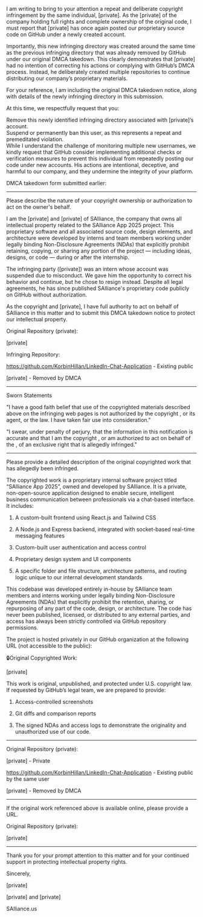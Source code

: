 I am writing to bring to your attention a repeat and deliberate copyright infringement by the same individual, [private]. As the [private] of the company holding full rights and complete ownership of the original code, I must report that [private] has once again posted our proprietary source code on GitHub under a newly created account.

Importantly, this new infringing directory was created around the same time as the previous infringing directory that was already removed by GitHub under our original DMCA takedown. This clearly demonstrates that [private] had no intention of correcting his actions or complying with GitHub’s DMCA process. Instead, he deliberately created multiple repositories to continue distributing our company’s proprietary materials.

For your reference, I am including the original DMCA takedown notice, along with details of the newly infringing directory in this submission.

At this time, we respectfully request that you:

Remove this newly identified infringing directory associated with [private]’s account.  
Suspend or permanently ban this user, as this represents a repeat and premeditated violation.  
While I understand the challenge of monitoring multiple new usernames, we kindly request that GitHub consider implementing additional checks or verification measures to prevent this individual from repeatedly posting our code under new accounts. His actions are intentional, deceptive, and harmful to our company, and they undermine the integrity of your platform.

 

DMCA takedown form submitted earlier:

-----

Please describe the nature of your copyright ownership or authorization to act on the owner's behalf.

 

I am the [private] and [private] of SAlliance, the company that owns all intellectual property related to the SAlliance App 2025 project. This proprietary software and all associated source code, design elements, and architecture were developed by interns and team members working under legally binding Non-Disclosure Agreements (NDAs) that explicitly prohibit retaining, copying, or sharing any portion of the project — including ideas, designs, or code — during or after the internship.

 

The infringing party ([private]) was an intern whose account was suspended due to misconduct. We gave him the opportunity to correct his behavior and continue, but he chose to resign instead. Despite all legal agreements, he has since published SAlliance's proprietary code publicly on GitHub without authorization.

 

As the copyright  and [private], I have full authority to act on behalf of SAlliance in this matter and to submit this DMCA takedown notice to protect our intellectual property.

 

Original Repository (private):

[private]

 

Infringing Repository:

https://github.com/KorbinHillan/LinkedIn-Chat-Application - Existing public

 

[private] - Removed by DMCA

 

------

 

Sworn Statements

"I have a good faith belief that use of the copyrighted materials described above on the infringing web pages is not authorized by the copyright , or its agent, or the law. I have taken fair use into consideration."

 

"I swear, under penalty of perjury, that the information in this notification is accurate and that I am the copyright , or am authorized to act on behalf of the , of an exclusive right that is allegedly infringed."

 

-----

 

Please provide a detailed description of the original copyrighted work that has allegedly been infringed.

 

 

The copyrighted work is a proprietary internal software project titled “SAlliance App 2025”, owned and developed by SAlliance. It is a private, non-open-source application designed to enable secure, intelligent business communication between professionals via a chat-based interface. It includes:

 

1. A custom-built frontend using React.js and Tailwind CSS

2. A Node.js and Express backend, integrated with socket-based real-time messaging features

3. Custom-built user authentication and access control

4.  Proprietary design system and UI components

5. A specific folder and file structure, architecture patterns, and routing logic unique to our internal development standards

 

This codebase was developed entirely in-house by SAlliance team members and interns working under legally binding Non-Disclosure Agreements (NDAs) that explicitly prohibit the retention, sharing, or repurposing of any part of the code, design, or architecture. The code has never been published, licensed, or distributed to any external parties, and access has always been strictly controlled via GitHub repository permissions.

 

The project is hosted privately in our GitHub organization at the following URL (not accessible to the public):

 

🔒Original Copyrighted Work:

[private]

 

This work is original, unpublished, and protected under U.S. copyright law. If requested by GitHub’s legal team, we are prepared to provide:

1. Access-controlled screenshots

2. Git diffs and comparison reports

3. The signed NDAs and access logs to demonstrate the originality and unauthorized use of our code.

 

------

 

Original Repository (private):

[private] - Private 

 

https://github.com/KorbinHillan/LinkedIn-Chat-Application - Existing public by the same user

 

[private]  - Removed by DMCA

 

------

 

If the original work referenced above is available online, please provide a URL.

 

Original Repository (private):

[private]

 

------

 

Thank you for your prompt attention to this matter and for your continued support in protecting intellectual property rights.

Sincerely,

[private]

[private] and [private]

SAlliance.us
